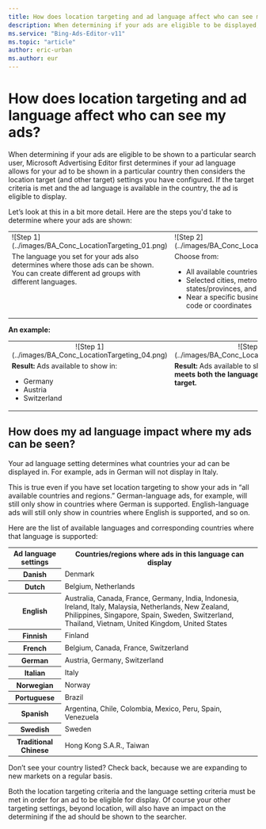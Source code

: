 ```yaml
---
title: How does location targeting and ad language affect who can see my ads?
description: When determining if your ads are eligible to be displayed, Microsoft Advertising Editor uses both your ad language and location target settings. Both criteria must be met in order for an ad to display.
ms.service: "Bing-Ads-Editor-v11"
ms.topic: "article"
author: eric-urban
ms.author: eur
---
```


# How does location targeting and ad language affect who can see my ads?

When determining if your ads are eligible to be shown to a particular search user, Microsoft Advertising Editor first determines if your ad language allows for your ad to be shown in a particular country then considers the location target (and other target) settings you have configured. If the target criteria is met and the ad language is available in the country, the ad is eligible to display.

Let’s look at this in a bit more detail. Here are the steps you'd take to determine where your ads are shown:

<table type="type2" style="padding:0px;border-spacing:0px">
  <tr>
    <td style="text-align:left">
     ![Step 1](../images/BA_Conc_LocationTargeting_01.png)
    </td>
    <td style="text-align:left">
     ![Step 2](../images/BA_Conc_LocationTargeting_02.png)
    </td>
    <td style="text-align:left">
     ![Step 3](../images/BA_Conc_LocationTargeting_03.png)
    </td>
  </tr>
  <tr>
    <td style="vertical-align:text-top;text-align:left; padding-right:18px;">
     The language you set for your ads also determines where those ads can be shown. You can create different ad groups with different languages.
    </td>
    <td style="vertical-align:text-top;text-align:left">
     Choose from:
     <ul><li>All available countries and regions</li><li>Selected cities, metro areas, states/provinces, and countries/regions</li><li>Near a specific business, landmark, zip code or coordinates</li></ul></td>
    <td style="vertical-align:text-top;text-align:left">
     Choose from:
     <ul><li>Show ads to people in your targeted location</li><li>Show ads to people in, searching for, or viewing pages about your targeted location</li></ul></td>
  </tr>
  <tr></tr>
</table>

**An example:**
<table type="type2" cellspacing="0" cellpadding="0">
  <tr>
    <td style="text-align:center">
     ![Step 1](../images/BA_Conc_LocationTargeting_04.png)
    </td>
    <td style="text-align:center">
     ![Step 2](../images/BA_Conc_LocationTargeting_05.png)
    </td>
    <td style="text-align:center">
     ![Step 3](../images/BA_Conc_LocationTargeting_06.png)
    </td>
  </tr>
  <tr>
    <td style="vertical-align:text-top;text-align:left">
     <strong>Result:</strong> Ads available to show in:
     <ul><li>Germany</li><li>Austria</li><li>Switzerland</li></ul></td>
    <td style="vertical-align:text-top;text-align:left">
     <strong>Result:</strong> Ads available to show in Berlin.
     <para><strong>Berlin meets both the language setting and location target.</strong></para></td>
    <td style="vertical-align:text-top;text-align:left">
     <strong>Result:</strong> Ads available to searchers physically located in Berlin.
    </td>
  </tr>
  <tr></tr>
</table>

## How does my ad language impact where my ads can be seen?
Your ad language setting determines what countries your ad can be displayed in. For example, ads in German will not display in Italy.

This is true even if you have set location targeting to show your ads in “all available countries and regions.” German-language ads, for example, will still only show in countries where German is supported. English-language ads will still only show in countries where English is supported, and so on.

Here are the list of available languages and corresponding countries where that language is supported:

<table>
  <tr>
    <th scope="col">
              Ad language settings
            </th>
    <th scope="col">
              Countries/regions where ads in this language can display
            </th>
  </tr>
  <tr>
    <th scope="row">
              Danish
            </th>
    <td>
              Denmark
            </td>
  </tr>
  <tr>
    <th scope="row">
              Dutch
            </th>
    <td>
              Belgium, Netherlands 
            </td>
  </tr>
  <tr>
    <th scope="row">
              English
            </th>
    <td>
              Australia, Canada, France, Germany, India, Indonesia, Ireland, Italy, Malaysia, Netherlands, New Zealand, Philippines, Singapore, Spain, Sweden, Switzerland, Thailand, Vietnam, United Kingdom, United States 
            </td>
  </tr>
  <tr>
    <th scope="row">
              Finnish
            </th>
    <td>
              Finland
            </td>
  </tr>
  <tr>
    <th scope="row">
              French
            </th>
    <td>
              Belgium, Canada, France, Switzerland 
            </td>
  </tr>
  <tr>
    <th scope="row">
              German
            </th>
    <td>
              Austria, Germany, Switzerland
            </td>
  </tr>
  <tr>
    <th scope="row">
              Italian
            </th>
    <td>
              Italy
            </td>
  </tr>
  <tr>
    <th scope="row">
              Norwegian
            </th>
    <td>
              Norway
            </td>
  </tr>
  <tr>
    <th scope="row">
              Portuguese
            </th>
    <td>
              Brazil
            </td>
  </tr>
  <tr>
    <th scope="row">
              Spanish
            </th>
    <td>
              Argentina, Chile, Colombia, Mexico, Peru, Spain, Venezuela
            </td>
  </tr>
  <tr>
    <th scope="row">
              Swedish
            </th>
    <td>
              Sweden
            </td>
  </tr>
  <tr>
    <th scope="row">
              Traditional Chinese
            </th>
    <td>
              Hong Kong S.A.R., Taiwan 
            </td>
  </tr>
</table>

Don’t see your country listed? Check back, because we are expanding to new markets on a regular basis.

Both the location targeting criteria and the language setting criteria must be met in order for an ad to be eligible for display. Of course your other targeting settings, beyond location, will also have an impact on the determining if the ad should be shown to the searcher.


